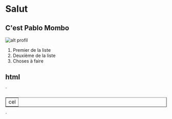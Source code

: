 # Salut

## C'est Pablo Mombo

![alt profil](https://dog-city-anna.mg/wp-content/uploads/2018/10/http-_o.aolcdn.com_hss_storage_midas_2c0dee0b15b86e322034576d14ed28e7_205110236_138468381.jpg)

1. Premier de la liste
2. Deuxième de la liste
3. Choses à faire

## html

`<table border="">
	<tr>
		<td>cel</td>
	</tr>
</table>`
